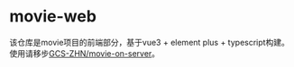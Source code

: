 # movie-web
该仓库是movie项目的前端部分，基于vue3 + element plus + typescript构建。使用请移步[GCS-ZHN/movie-on-server](https://github.com/GCS-ZHN/movie-on-server)。
